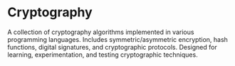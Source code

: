 # Cryptography
A collection of cryptography algorithms implemented in various programming languages. Includes symmetric/asymmetric encryption, hash functions, digital signatures, and cryptographic protocols. Designed for learning, experimentation, and testing cryptographic techniques.
